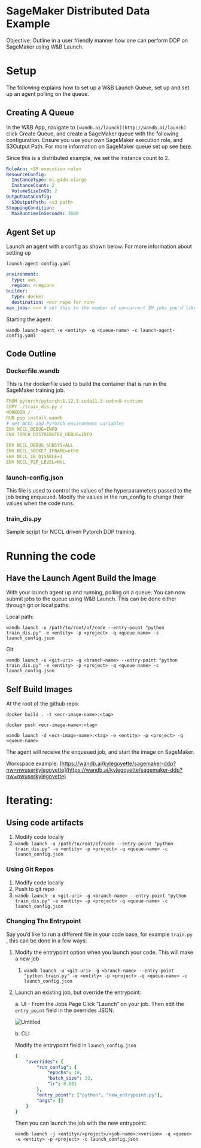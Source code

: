 # SageMaker Distributed Data Example

Objective: Outline in a user friendly manner how one can perform DDP on SageMaker using W&B Launch.

# Setup

The following explains how to set up a W&B Launch Queue, set up and set up an agent polling on the queue.

## Creating A Queue

In the W&B App, navigate to `[wandb.ai/launch](http://wandb.ai/launch)` click Create Queue, and create a SageMaker queue with the following configuration. Ensure you use your own SageMaker execution role, and S3Output Path. For more information on SageMaker queue set up see [here](https://docs.wandb.ai/guides/launch/setup-launch-sagemaker).

Since this is a distributed example, we set the instance count to 2.

```yaml
RoleArn: <SM execution role>
ResourceConfig:
  InstanceType: ml.g4dn.xlarge
  InstanceCount: 2
  VolumeSizeInGB: 2
OutputDataConfig:
  S3OutputPath: <s3 path>
StoppingCondition:
  MaxRuntimeInSeconds: 3600
```

## Agent Set up

Launch an agent with a config as shown below. For more information about setting up

`launch-agent-config.yaml`

```yaml
environment:
  type: aws
  region: <region>
builder:
  type: docker
  destination: <ecr repo for run>
max_jobs: <n> # set this to the number of concurrent SM jobs you'd like to run
```

Starting the agent:

`wandb launch-agent -e <entity> -q <queue-name> -c launch-agent-config.yaml`

## Code Outline

### Dockerfile.wandb

This is the dockerfile used to build the container that is run in the SageMaker training job.

```yaml
FROM pytorch/pytorch:1.12.1-cuda11.3-cudnn8-runtime
COPY ./train_dis.py /
WORKDIR /
RUN pip install wandb
# Set NCCL and PyTorch environment variables
ENV NCCL_DEBUG=INFO
ENV TORCH_DISTRIBUTED_DEBUG=INFO

ENV NCCL_DEBUG_SUBSYS=ALL
ENV NCCL_SOCKET_IFNAME=eth0
ENV NCCL_IB_DISABLE=1
ENV NCCL_P2P_LEVEL=NVL
```

### launch-config.json

This file is used to control the values of the hyperparameters passed to the job being enqueued. Modify the values in the run_config to change their values when the code runs.

### train_dis.py

Sample script for NCCL driven Pytorch DDP training.

# Running the code

## Have the Launch Agent Build the Image

With your launch agent up and running, polling on a queue. You can now submit jobs to the queue using W&B Launch. This can be done either through git or local paths:

Local path:

`wandb launch -u /path/to/root/of/code --entry-point "python train_dis.py" -e <entity> -p <project> -q <queue-name> -c launch_config.json`

Git:

`wandb launch -u <git-uri> -g <branch-name> --entry-point "python train_dis.py" -e <entity> -p <project> -q <queue-name> -c launch_config.json`

## Self Build Images

At the root of the github repo:

`docker build . -t <ecr-image-name>:<tag>` 

`docker push <ecr-image-name>:<tag>`

`wandb launch -d <ecr-image-name>:<tag> -e <entity> -p <project> -q <queue-name>`   

The agent will receive the enqueued job, and start the image on SageMaker.

Workspace example: [https://wandb.ai/kylegoyette/sagemaker-ddp?nw=nwuserkylegoyette](https://wandb.ai/kylegoyette/sagemaker-ddp?nw=nwuserkylegoyette)

# Iterating:

## Using code artifacts

1. Modify code locally
2. `wandb launch -u /path/to/root/of/code --entry-point "python train_dis.py" -e <entity> -p <project> -q <queue-name> -c launch_config.json`

### Using Git Repos

1. Modify code locally
2. Push to git repo
3. `wandb launch -u <git-uri> -g <branch-name> --entry-point "python train_dis.py" -e <entity> -p <project> -q <queue-name> -c launch_config.json`

### Changing The Entrypoint

Say you’d like to run a different file in your code base, for example `train.py` , this can be done in a few ways:

1. Modify the entrypoint option when you launch your code. This will make a new job
    1. `wandb launch -u <git-uri> -g <branch-name> --entry-point "python train.py" -e <entity> -p <project> -q <queue-name> -c launch_config.json`
2. Launch an existing job, but override the entrypoint:
    
    a. UI - From the Jobs Page Click “Launch” on your job. Then edit the `entry_point` field in the overrides JSON.
    
    ![Untitled](SageMaker%20Distributed%20Data%20Example%20df9ffe5c979c4931892d62a1b29e4411/Untitled.png)
    
    b. CLI
    
    Modify the entrypoint field in `launch_config.json`
    
    ```yaml
    {
        "overrides": {
            "run_config": {
                "epochs": 10,
                "batch_size": 32,
                "lr": 0.001
            },
            "entry_point": ["python", "new_entrypoint.py"],
            "args": []
        }
    }
    ```
    
    Then you can launch the job with the new entrypoint:
    
    `wandb launch -j <entity>/<project>/<job-name>:<version> -q <queue> -e <entity> -p <project> -c launch_config.json`
